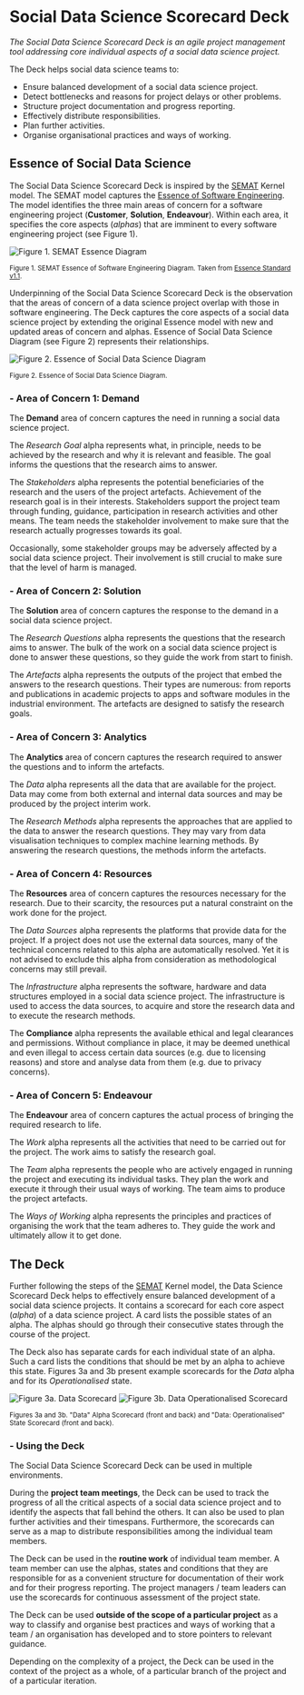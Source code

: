 # Social Data Science Scorecard Deck

*The Social Data Science Scorecard Deck is an agile project management tool addressing core individual aspects of a social data science project.*

The Deck helps social data science teams to:

* Ensure balanced development of a social data science project.
* Detect bottlenecks and reasons for project delays or other problems.
* Structure project documentation and progress reporting.
* Effectively distribute responsibilities.
* Plan further activities.
* Organise organisational practices and ways of working.

## Essence of Social Data Science

The Social Data Science Scorecard Deck is inspired by the [SEMAT](http://semat.org/) Kernel model.
The SEMAT model captures the [Essence of Software Engineering](http://semat.org/books-on-essence).
The model identifies the three main areas of concern for a software engineering project
(**Customer**, **Solution**, **Endeavour**). Within each area, it specifies the core aspects
(*alphas*) that are imminent to every software engineering project (see Figure 1).

![Figure 1. SEMAT Essence Diagram](semat_essence.png)

<sup>Figure 1. SEMAT Essence of Software Engineering Diagram. Taken from [Essence Standard
v1.1](http://semat.org/documents/20181/57862/formal-15-12-02.pdf/e7ba1188-c477-4585-b18a-06937f0e62f3).</sup>

Underpinning of the Social Data Science Scorecard Deck is the observation that the areas of concern
of a data science project overlap with those in software engineering. The Deck captures the core
aspects of a social data science project by extending the original Essence model with new and
updated areas of concern and alphas. Essence of Social Data Science Diagram (see Figure 2)
represents their relationships.

![Figure 2. Essence of Social Data Science Diagram](data_science_essence.svg)

<sup>Figure 2. Essence of Social Data Science Diagram.</sup>

### - Area of Concern 1: Demand

The **Demand** area of concern captures the need in running a social data science project.

The *Research Goal* alpha represents what, in principle, needs to be achieved by the research and
why it is relevant and feasible. The goal informs the questions that the research aims to answer.

The *Stakeholders* alpha represents the potential beneficiaries of the research and the users of the
project artefacts. Achievement of the research goal is in their interests. Stakeholders support the
project team through funding, guidance, participation in research activities and other means. The
team needs the stakeholder involvement to make sure that the research actually progresses towards
its goal.

Occasionally, some stakeholder groups may be adversely affected by a social data science project.
Their involvement is still crucial to make sure that the level of harm is managed.

### - Area of Concern 2: Solution

The **Solution** area of concern captures the response to the demand in a social data science project.

The *Research Questions* alpha represents the questions that the research aims to answer. The bulk
of the work on a social data science project is done to answer these questions, so they guide the
work from start to finish.

The *Artefacts* alpha represents the outputs of the project that embed the answers to the research
questions. Their types are numerous: from reports and publications in academic projects to apps and
software modules in the industrial environment. The artefacts are designed to satisfy the research
goals.

### - Area of Concern 3: Analytics

The **Analytics** area of concern captures the research required to answer the questions and to
inform the artefacts.

The *Data* alpha represents all the data that are available for the project. Data may come from both
external and internal data sources and may be produced by the project interim work.

The *Research Methods* alpha represents the approaches that are applied to the data to answer the
research questions. They may vary from data visualisation techniques to complex machine learning
methods. By answering the research questions, the methods inform the artefacts.

### - Area of Concern 4: Resources

The **Resources** area of concern captures the resources necessary for the research. Due to their
scarcity, the resources put a natural constraint on the work done for the project.

The *Data Sources* alpha represents the platforms that provide data for the project. If a project
does not use the external data sources, many of the technical concerns related to this alpha are
automatically resolved. Yet it is not advised to exclude this alpha from consideration as
methodological concerns may still prevail.

The *Infrastructure* alpha represents the software, hardware and data structures employed in a
social data science project. The infrastructure is used to access the data sources, to acquire and
store the research data and to execute the research methods.

The **Compliance** alpha represents the available ethical and legal clearances and permissions.
Without compliance in place, it may be deemed unethical and even illegal to access certain data
sources (e.g. due to licensing reasons) and store and analyse data from them (e.g. due to privacy
concerns).

### - Area of Concern 5: Endeavour

The **Endeavour** area of concern captures the actual process of bringing the required research to
life.

The *Work* alpha represents all the activities that need to be carried out for the project. The work
aims to satisfy the research goal.

The *Team* alpha represents the people who are actively engaged in running the project and executing
its individual tasks. They plan the work and execute it through their usual ways of working. The
team aims to produce the project artefacts.

The *Ways of Working* alpha represents the principles and practices of organising the work that the
team adheres to. They guide the work and ultimately allow it to get done.

## The Deck

Further following the steps of the [SEMAT](http://semat.org/) Kernel model, the Data Science
Scorecard Deck helps to effectively ensure balanced development of a social data science projects.
It contains a scorecard for each core aspect (*alpha*) of a data science project. A card lists the
possible states of an alpha. The alphas should go through their consecutive states through the
course of the project.

The Deck also has separate cards for each individual state of an alpha. Such a card lists the
conditions that should be met by an alpha to achieve this state. Figures 3a and 3b present example
scorecards for the *Data* alpha and for its *Operationalised* state.

![Figure 3a. Data Scorecard](data_card.svg)
![Figure 3b. Data Operationalised Scorecard](data_operationalised_card.svg)

<sup>Figures 3a and 3b. "Data" Alpha Scorecard (front and back) and "Data: Operationalised" State
Scorecard (front and back).</sup>

### - Using the Deck

The Social Data Science Scorecard Deck can be used in multiple environments.

During the **project team meetings**, the Deck can be used to track the progress of all the critical
aspects of a social data science project and to identify the aspects that fall behind the others. It
can also be used to plan further activities and their timespans. Furthermore, the scorecards can
serve as a map to distribute responsibilities among the individual team members.

The Deck can be used in the **routine work** of individual team member. A team member can use the
alphas, states and conditions that they are responsible for as a convenient structure for
documentation of their work and for their progress reporting. The project managers / team leaders
can use the scorecards for continuous assessment of the project state.

The Deck can be used **outside of the scope of a particular project** as a way to classify and
organise best practices and ways of working that a team / an organisation has developed and to store
pointers to relevant guidance.

Depending on the complexity of a project, the Deck can be used in the context of the project as a
whole, of a particular branch of the project and of a particular iteration.
